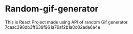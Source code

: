 
# Random-gif-generator
This is  React Project  made using API of random Gif generator.
 7caac398db3ff639f961a76af2b1a0c02ada6a4e
